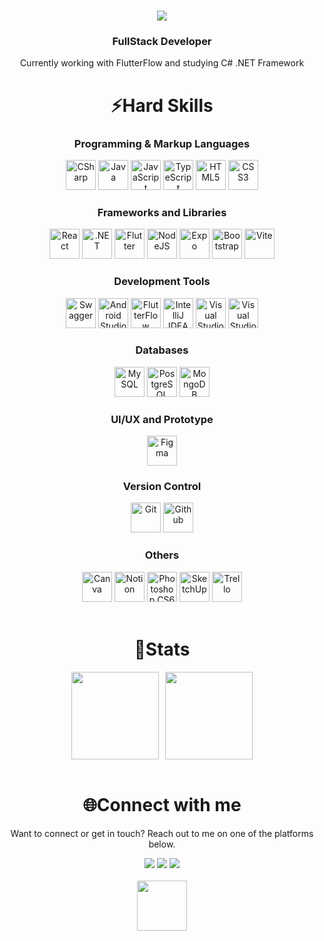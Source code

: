 <h1 align="center">
  <img src="https://readme-typing-svg.herokuapp.com?font=Tourney&size=32&center=true&width=500&height=50&duration=5000&color=529aed&lines=Welcome!;Check+out+my+projects+%3A)" />
</h1>

<h3 align="center">FullStack Developer</h3>
<p align="center">Currently working with FlutterFlow and studying C# .NET Framework</p>

<h1 align="center">⚡Hard Skills</h1>

<h3 align="center">Programming & Markup Languages</h3>

<div style="display: inline_block;" align="center">
  <img title="CSharp" style="cursor: pointer;" width="48" height="48" src="https://icons-website-beige.vercel.app/icons/CSharp.svg" />
  <img title="Java" style="cursor: pointer;" width="48" height="48" src="https://icons-website-beige.vercel.app/icons/Java.svg" />
  <img title="JavaScript" style="cursor: pointer;" width="48" height="48" src="https://icons-website-beige.vercel.app/icons/JavaScript.svg" />
  <img title="TypeScript" style="cursor: pointer;" width="48" height="48" src="https://icons-website-beige.vercel.app/icons/TypeScript.svg" />
  <img title="HTML5" style="cursor: pointer;" width="48" height="48" src="https://icons-website-beige.vercel.app/icons/HTML.svg" />
  <img title="CSS3" style="cursor: pointer;" width="48" height="48" src="https://icons-website-beige.vercel.app/icons/CSS.svg" />
</div>

<h3 align="center">Frameworks and Libraries</h3>

<div style="display: inline_block;" align="center">
  <img title="React" style="cursor: pointer;" width="48" height="48" src="https://icons-website-beige.vercel.app/icons/React.svg" />
  <img title=".NET" style="cursor: pointer;" width="48" height="48" src="https://icons-website-beige.vercel.app/icons/DotNet.svg" />
  <img title="Flutter" style="cursor: pointer;" width="48" height="48" src="https://icons-website-beige.vercel.app/icons/Flutter.svg" />
   <img title="NodeJS" style="cursor: pointer;" width="48" height="48" src="https://icons-website-beige.vercel.app/icons/NodeJS.svg" />
  <img title="Expo" style="cursor: pointer;" width="48" height="48" src="https://icons-website-beige.vercel.app/icons/Expo.svg" />
  <img title="Bootstrap" style="cursor: pointer;" width="48" height="48" src="https://icons-website-beige.vercel.app/icons/Bootstrap.svg" />
  <img title="Vite" style="cursor: pointer;" width="48" height="48" src="https://icons-website-beige.vercel.app/icons/Vite.svg" />
</div>

<h3 align="center">Development Tools</h3>

<div style="display: inline_block;" align="center">
  <img title="Swagger" style="cursor: pointer;" width="48" height="48" src="https://icons-website-beige.vercel.app/icons/Swagger.svg" />
  <img title="Android Studio" style="cursor: pointer;" width="48" height="48" src="https://icons-website-beige.vercel.app/icons/AndroidStudio.svg" />
  <img title="FlutterFlow" style="cursor: pointer;" width="48" height="48" src="https://icons-website-beige.vercel.app/icons/FlutterFlow.svg" />
  <img title="IntelliJ IDEA" style="cursor: pointer;" width="48" height="48" src="https://icons-website-beige.vercel.app/icons/IntelliJ%20IDEA.svg" />
  <img title="Visual Studio Code" style="cursor: pointer;" width="48" height="48" src="https://icons-website-beige.vercel.app/icons/VSCode.svg" />
  <img title="Visual Studio 2022" style="cursor: pointer;" width="48" height="48" src="https://icons-website-beige.vercel.app/icons/VisualStudio.svg" />
</div>

<h3 align="center">Databases</h3>

<div style="display: inline_block;" align="center">
  <img title="MySQL" style="cursor: pointer;" width="48" height="48" src="https://icons-website-beige.vercel.app/icons/MySQL.svg" />
  <img title="PostgreSQL" style="cursor: pointer;" width="48" height="48" src="https://icons-website-beige.vercel.app/icons/PostgreSQL.svg" />
  <img title="MongoDB" style="cursor: pointer;" width="48" height="48" src="https://icons-website-beige.vercel.app/icons/MongoDB.svg" />
</div>

<h3 align="center">UI/UX and Prototype</h3>

<div style="display: inline_block;" align="center">
  <img title="Figma" style="cursor: pointer;" width="48" height="48" src="https://icons-website-beige.vercel.app/icons/Figma.svg" />
</div>

<h3 align="center">Version Control</h3>

<div style="display: inline_block;" align="center">
  <img title="Git" style="cursor: pointer;" width="48" height="48" src="https://icons-website-beige.vercel.app/icons/Git.svg" />
  <img title="Github" style="cursor: pointer;" width="48" height="48" src="https://icons-website-beige.vercel.app/icons/Github.svg" />
</div>

<h3 align="center">Others</h3>

<div style="display: inline_block;" align="center">
  <img title="Canva" style="cursor: pointer;" width="48" height="48" src="https://icons-website-beige.vercel.app/icons/Canva.svg" />
  <img title="Notion" style="cursor: pointer;" width="48" height="48" src="https://icons-website-beige.vercel.app/icons/Notion.svg" />
  <img title="Photoshop CS6" style="cursor: pointer;" width="48" height="48" src="https://icons-website-beige.vercel.app/icons/Photoshop.svg" />
  <img title="SketchUp" style="cursor: pointer;" width="48" height="48" src="https://icons-website-beige.vercel.app/icons/Sketchup.svg" />
  <img title="Trello" style="cursor: pointer;" width="48" height="48" src="https://icons-website-beige.vercel.app/icons/Trello.svg" />
</div>
<br>

<h1 align="center">🚀Stats</h1>

<div align="center" style="display: flex; flex-wrap: wrap; justify-content: center; gap: 10px;">
  <img height="140em" src="https://github-readme-stats.vercel.app/api?username=guilherme-rodrigues-de-queiroz&show_icons=true&locale=en&theme=github_dark" />
  <img height="140em" src="https://github-readme-stats.vercel.app/api/top-langs?username=guilherme-rodrigues-de-queiroz&layout=compact&locale=en&langs_count=10&card_width=320&theme=github_dark" />
</div>
<br>

<h1 align="center">🌐Connect with me</h1>
<p align="center">Want to connect or get in touch? Reach out to me on one of the platforms below.</p>

<div align="center">
  <a href="https://www.linkedin.com/in/guilhermedequeiroz/" target="_blank" rel="noopener noreferrer" title="Linkedin"><img src="https://img.shields.io/badge/-LinkedIn-0a66c2?style=for-the-badge&logo=linkedin&logoColor=white" target="_blank"></a> 
  <a href = "mailto:guilhermedequeiroz2014@gmail.com" target="_blank" rel="noopener noreferrer" title="Gmail"><img src="https://img.shields.io/badge/-Gmail-ffffff?style=for-the-badge&logo=gmail&logoColor=darkred" target="_blank"></a>
  <a href="https://discord.gg/4WBqAJB" target="_blank" rel="noopener noreferrer" title="Discord: uGuiziiN/_guiziin"><img src="https://img.shields.io/badge/Discord-5865f2?style=for-the-badge&logo=discord&logoColor=white" target="_blank"></a> 
</div>

<br>

<div align="center">
  <img src="https://visitor-badge.laobi.icu/badge?page_id=guilherme-rodrigues-de-queiroz.guilherme-rodrigues-de-queiroz&left_color=github_dark&right_color=blue" width="80" />
</div>
